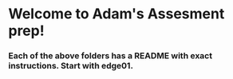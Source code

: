 # Welcome to Adam's Assesment prep!
### Each of the above folders has a README with exact instructions. Start with edge01.
